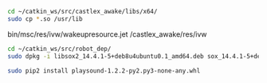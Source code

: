 ```bash
cd ~/catkin_ws/src/castlex_awake/libs/x64/
sudo cp *.so /usr/lib
```
bin/msc/res/ivw/wakeupresource.jet
/castlex_awake/res/ivw


```bash
cd ~/catkin_ws/src/robot_dep/
sudo dpkg -i libsox2_14.4.1-5+deb8u4ubuntu0.1_amd64.deb sox_14.4.1-5+deb8u4ubuntu0.1_amd64.deb 

sudo pip2 install playsound-1.2.2-py2.py3-none-any.whl
```
